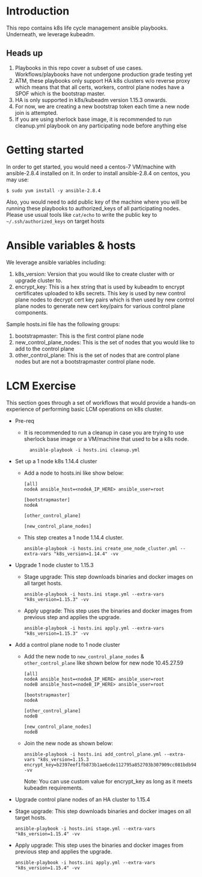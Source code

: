 # Introduction
This repo contains k8s life cycle management ansible playbooks. Underneath, we leverage kubeadm.

## Heads up
1. Playbooks in this repo cover a subset of use cases. Workflows/playbooks have not undergone production grade testing yet
2. ATM, these playbooks only support HA k8s clusters w/o reverse proxy which means that that all certs, workers, control plane nodes have a SPOF which is the bootstrap master.
3. HA is only supported in k8s/kubeadm version 1.15.3 onwards.
4. For now, we are creating a new bootstrap token each time a new node join is attempted.
4. If you are using sherlock base image, it is recommended to run cleanup.yml playbook on any participating node before anything else

# Getting started
In order to get started, you would need a centos-7 VM/machine with ansible-2.8.4 installed on it. In order to install ansible-2.8.4 on centos, you may use:
```
$ sudo yum install -y ansible-2.8.4
```

Also, you would need to add public key of the machine where you will be running these playbooks to authorized_keys of all participating nodes. Please use usual tools like `cat/echo` to write the public key to `~/.ssh/authorized_keys` on target hosts

# Ansible variables & hosts
We leverage ansible variables including:
1. k8s_version: Version that you would like to create cluster with or upgrade cluster to.
2. encrypt_key: This is a hex string that is used by kubeadm to encrypt certificates uploaded to k8s secrets. This key is used by new control plane nodes
   to decrypt cert key pairs which is then used by new control plane nodes to generate new cert key/pairs for various control plane components.

Sample hosts.ini file has the following  groups:
1. bootstrapmaster: This is the first control plane node
2. new_control_plane_nodes: This is the set of nodes that you would like to add to the control plane
3. other_control_plane: This is the set of nodes that are control plane nodes but are not a bootstrapmaster control plane node.

# LCM Exercise
This section goes through a set of workflows that would provide a hands-on experience of performing basic LCM operations on k8s cluster.

* Pre-req
  * It is recommended to run a cleanup in case you are trying to use sherlock base image or a VM/machine that used to be a k8s node.
    ```
      ansible-playbook -i hosts.ini cleanup.yml
    ```

* Set up a 1 node k8s 1.14.4 cluster
  * Add a node to hosts.ini like show below:
    ```
    [all]
    nodeA ansible_host=<nodeA_IP_HERE> ansible_user=root

    [bootstrapmaster]
    nodeA

    [other_control_plane]

    [new_control_plane_nodes]
    ```
  * This step creates a 1 node 1.14.4 cluster.
    ```
    ansible-playbook -i hosts.ini create_one_node_cluster.yml --extra-vars "k8s_version=1.14.4" -vv
    ```

* Upgrade 1 node cluster to 1.15.3
  * Stage upgrade: This step downloads binaries and docker images on all target hosts.
    ```
    ansible-playbook -i hosts.ini stage.yml --extra-vars "k8s_version=1.15.3" -vv
    ```
  * Apply upgrade: This step uses the binaries and docker images from previous step and applies the upgrade.
    ```
    ansible-playbook -i hosts.ini apply.yml --extra-vars "k8s_version=1.15.3" -vv
    ```

* Add a control plane node to 1 node cluster
  * Add the new node to `new_control_plane_nodes` & `other_control_plane` like shown below for new node 10.45.27.59
    ```
    [all]
    nodeA ansible_host=<nodeA_IP_HERE> ansible_user=root
    nodeB ansible_host=<nodeB_IP_HERE> ansible_user=root

    [bootstrapmaster]
    nodeA

    [other_control_plane]
    nodeB
    
    [new_control_plane_nodes]
    nodeB
    ```
  * Join the new node as shown below:
    ```
    ansible-playbook -i hosts.ini add_control_plane.yml --extra-vars "k8s_version=1.15.3 encrypt_key=b2397eef1fb873b1ae6cde112795a852703b307909cc081bdb948ceddfb623ad" -vv
    ```
    Note: You can use custom value for encrypt_key as long as it meets kubeadm requirements.
 
 * Upgrade control plane nodes of an HA cluster to 1.15.4
  * Stage upgrade: This step downloads binaries and docker images on all target hosts.
    ```
    ansible-playbook -i hosts.ini stage.yml --extra-vars "k8s_version=1.15.4" -vv
    ```
  * Apply upgrade: This step uses the binaries and docker images from previous step and applies the upgrade.
    ```
    ansible-playbook -i hosts.ini apply.yml --extra-vars "k8s_version=1.15.4" -vv
    ```
